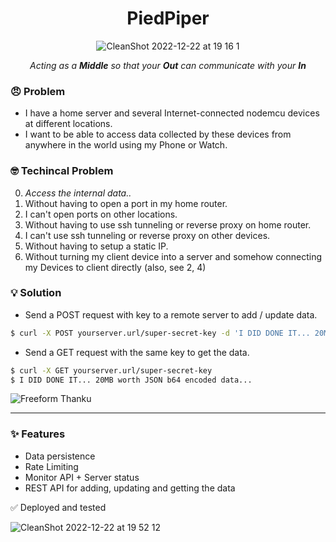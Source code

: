 

<div align="center">

  # PiedPiper     
  
  ![CleanShot 2022-12-22 at 19 16 1](https://user-images.githubusercontent.com/43297314/209246647-00a1a89d-9ba8-4abc-9de2-86a3a2a42dfa.png)

_Acting as a **Middle** so that your **Out** can communicate with your **In**_

</div>



### 😠 Problem

- I have a home server and several Internet-connected nodemcu devices at different locations.
- I want to be able to access data collected by these devices from anywhere in the world using my Phone or Watch.

### 🤓 Techincal Problem

0. _Access the internal data.._
1. Without having to open a port in my home router.
2. I can't open ports on other locations.
3. Without having to use ssh tunneling or reverse proxy on home router.
4. I can't use ssh tunneling or reverse proxy on other devices.
5. Without having to setup a static IP.
6. Without turning my client device into a server and somehow connecting my Devices to client directly (also, see 2, 4)

### 💡 Solution

- Send a POST request with key to a remote server to add / update data.

```sh
$ curl -X POST yourserver.url/super-secret-key -d 'I DID DONE IT... 20MB worth JSON b64 encoded data...'
```

- Send a GET request with the same key to get the data.

```sh
$ curl -X GET yourserver.url/super-secret-key
$ I DID DONE IT... 20MB worth JSON b64 encoded data...
```

![Freeform Thanku](https://user-images.githubusercontent.com/43297314/209245713-39635b00-8930-4f90-b4d4-cc3a756a03e3.png)


---

### ✨ Features

- Data persistence
- Rate Limiting
- Monitor API + Server status
- REST API for adding, updating and getting the data


✅ Deployed and tested 

![CleanShot 2022-12-22 at 19 52 12](https://user-images.githubusercontent.com/43297314/209249586-f5cbf301-baca-4c99-9038-0e7a00bfc7e0.png)
